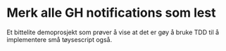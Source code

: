 # Merk alle GH notifications som lest

Et bittelite demoprosjekt som prøver å vise at det er gøy å bruke TDD til å implementere små tøysescript også.